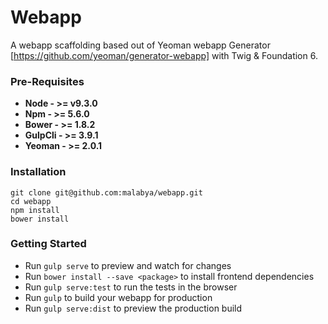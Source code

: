 # Webapp
A webapp scaffolding based out of Yeoman webapp Generator [https://github.com/yeoman/generator-webapp] with Twig &amp; Foundation 6.

### Pre-Requisites
- **Node - >= v9.3.0**
- **Npm - >= 5.6.0**
- **Bower - >= 1.8.2**
- **GulpCli - >= 3.9.1**
- **Yeoman - >= 2.0.1**

### Installation
```
git clone git@github.com:malabya/webapp.git
cd webapp
npm install
bower install
```

### Getting Started
- Run `gulp serve` to preview and watch for changes
- Run `bower install --save <package>` to install frontend dependencies
- Run `gulp serve:test` to run the tests in the browser
- Run `gulp` to build your webapp for production
- Run `gulp serve:dist` to preview the production build


